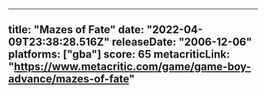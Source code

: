 
---
title: "Mazes of Fate"
date: "2022-04-09T23:38:28.516Z"
releaseDate: "2006-12-06"
platforms: ["gba"]
score: 65
metacriticLink: "https://www.metacritic.com/game/game-boy-advance/mazes-of-fate"
---
